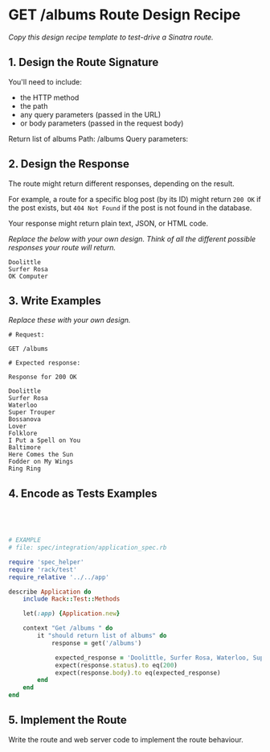 # GET /albums Route Design Recipe

_Copy this design recipe template to test-drive a Sinatra route._

## 1. Design the Route Signature

You'll need to include:
  * the HTTP method
  * the path
  * any query parameters (passed in the URL)
  * or body parameters (passed in the request body)

Return list of albums
Path: /albums
Query parameters: 
 
     
## 2. Design the Response

The route might return different responses, depending on the result.

For example, a route for a specific blog post (by its ID) might return `200 OK` if the post exists, but `404 Not Found` if the post is not found in the database.

Your response might return plain text, JSON, or HTML code. 

_Replace the below with your own design. Think of all the different possible responses your route will return._
```
Doolittle
Surfer Rosa
OK Computer

```

## 3. Write Examples

_Replace these with your own design._

```
# Request:

GET /albums

# Expected response:

Response for 200 OK

Doolittle
Surfer Rosa
Waterloo
Super Trouper
Bossanova
Lover
Folklore
I Put a Spell on You
Baltimore
Here Comes the Sun
Fodder on My Wings
Ring Ring

```


## 4. Encode as Tests Examples

```ruby




# EXAMPLE
# file: spec/integration/application_spec.rb

require 'spec_helper'
require 'rack/test'
require_relative '../../app'

describe Application do
    include Rack::Test::Methods

    let(:app) {Application.new}

    context "Get /albums " do 
        it "should return list of albums" do
            response = get('/albums')

             expected_response = 'Doolittle, Surfer Rosa, Waterloo, Super Trouper, Bossanova, Lover, Folklore, I Put a Spell on You, Baltimore, Here Comes the Sun, Fodder on My Wings, Ring Ring'
             expect(response.status).to eq(200)
             expect(response.body).to eq(expected_response)
        end 
    end 
end 
```

## 5. Implement the Route

Write the route and web server code to implement the route behaviour.

<!-- BEGIN GENERATED SECTION DO NOT EDIT -->
 